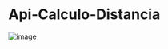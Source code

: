 # Api-Calculo-Distancia

![image](https://user-images.githubusercontent.com/90491806/203087278-dc4e5fb3-43ab-4e41-b5a5-b33be1801062.png)
